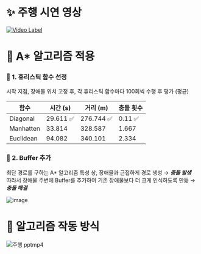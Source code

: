 # ✨ 주행 시연 영상

[![Video Label](http://img.youtube.com/vi/bz-GHivsUG8/maxresdefault.jpg)](https://youtu.be/bz-GHivsUG8)

# 🧠 A* 알고리즘 적용

### 📌 1. 휴리스틱 함수 선정

시작 지점, 장애물 위치 고정 후, 각 휴리스틱 함수마다 100회씩 수행 후 평가 (평균)

|함수|시간 (s)|거리 (m)|충돌 횟수|
|---|---|---|---|
|Diagonal|29.611 ✅|276.744 ✅|0.11 ✅|
|Manhatten|33.814|328.587|1.667|
|Euclidean|94.082|340.101|2.334|

### 📌 2. Buffer 추가

최단 경로를 구하는 A* 알고리즘 특성 상, 장애물과 근접하게 경로 생성 → ***충돌 발생***<br>
따라서 장애물 주변에 Buffer를 추가하여 기존 장애물보다 더 크게 인식하도록 만듦 → ***충돌 해결***

![image](https://github.com/user-attachments/assets/2148c16a-5f41-4123-8a76-c79fd7e8311a)

# 🧠 알고리즘 작동 방식

![주행 pptmp4](https://github.com/user-attachments/assets/d5f985e6-dbe2-45a4-bef2-3da574696c39)
